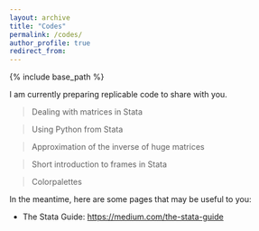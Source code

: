 ```yaml
---
layout: archive
title: "Codes"
permalink: /codes/
author_profile: true
redirect_from:
---
```


{% include base_path %}

I am currently preparing replicable code to share with you.

> Dealing with matrices in Stata

> Using Python from Stata

> Approximation of the inverse of huge matrices

> Short introduction to frames in Stata

> Colorpalettes

In the meantime, here are some pages that may be useful to you:

* The Stata Guide: https://medium.com/the-stata-guide
